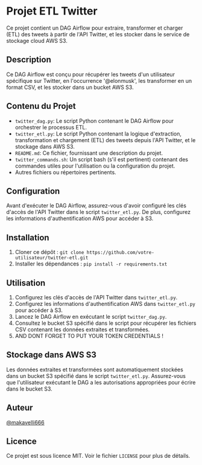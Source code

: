 # Projet ETL Twitter

Ce projet contient un DAG Airflow pour extraire, transformer et charger (ETL) des tweets à partir de l'API Twitter, et les stocker dans le service de stockage cloud AWS S3.

## Description

Ce DAG Airflow est conçu pour récupérer les tweets d'un utilisateur spécifique sur Twitter, en l'occurrence '@elonmusk', les transformer en un format CSV, et les stocker dans un bucket AWS S3.

## Contenu du Projet

- `twitter_dag.py`: Le script Python contenant le DAG Airflow pour orchestrer le processus ETL.
- `twitter_etl.py`: Le script Python contenant la logique d'extraction, transformation et chargement (ETL) des tweets depuis l'API Twitter, et le stockage dans AWS S3.
- `README.md`: Ce fichier, fournissant une description du projet.
- `twitter_commands.sh`: Un script bash (s'il est pertinent) contenant des commandes utiles pour l'utilisation ou la configuration du projet.
- Autres fichiers ou répertoires pertinents.

## Configuration

Avant d'exécuter le DAG Airflow, assurez-vous d'avoir configuré les clés d'accès de l'API Twitter dans le script `twitter_etl.py`. De plus, configurez les informations d'authentification AWS pour accéder à S3.

## Installation

1. Cloner ce dépôt : `git clone https://github.com/votre-utilisateur/twitter-etl.git`
2. Installer les dépendances : `pip install -r requirements.txt`

## Utilisation

1. Configurez les clés d'accès de l'API Twitter dans `twitter_etl.py`.
2. Configurez les informations d'authentification AWS dans `twitter_etl.py` pour accéder à S3.
3. Lancez le DAG Airflow en exécutant le script `twitter_dag.py`.
4. Consultez le bucket S3 spécifié dans le script pour récupérer les fichiers CSV contenant les données extraites et transformées.
5. AND DONT FORGET TO PUT YOUR TOKEN CREDENTIALS !

## Stockage dans AWS S3

Les données extraites et transformées sont automatiquement stockées dans un bucket S3 spécifié dans le script `twitter_etl.py`. Assurez-vous que l'utilisateur exécutant le DAG a les autorisations appropriées pour écrire dans le bucket S3.

## Auteur

[@makavelli666](https://github.com/makavelli666)

## Licence

Ce projet est sous licence MIT. Voir le fichier `LICENSE` pour plus de détails.

